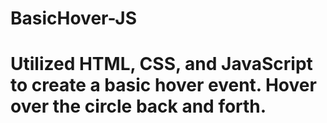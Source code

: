 # BasicHover-JS
# Utilized HTML, CSS, and JavaScript to create a basic hover event. Hover over the circle back and forth.
